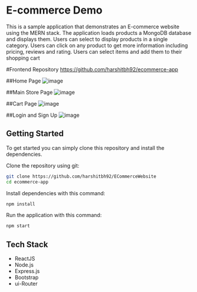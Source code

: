 # E-commerce Demo

This is a sample application that demonstrates an E-commerce website using the MERN stack. The application loads 
products a MongoDB database and displays them. Users can select to display products in a single category. Users can 
click on any product to get more information including pricing, reviews and rating. Users can select items and 
add them to their shopping cart

#Frontend Repository
https://github.com/harshitbh92/ecommerce-app

##Home Page
![image](https://github.com/harshitbh92/ECommerceWebsite/assets/96971543/b52c1c65-e28f-43c6-a486-17e02cb36b06)

##Main Store Page
![image](https://github.com/harshitbh92/ECommerceWebsite/assets/96971543/7736a392-1b76-428d-b81b-3db7aa08bebe)

##Cart Page
![image](https://github.com/harshitbh92/ECommerceWebsite/assets/96971543/1b16c5d3-f59e-4f05-9155-1a8307c470ae)

##Login and Sign Up
![image](https://github.com/harshitbh92/ECommerceWebsite/assets/96971543/6aafcab5-ab84-4f6e-a3cf-9d6cfa970f54)


## Getting Started
To get started  you can simply clone this repository and install the dependencies.

Clone the repository using git:

```bash
git clone https://github.com/harshitbh92/ECommerceWebsite
cd ecommerce-app
```

Install dependencies with this command:
```bash
npm install
```

Run the application with this command:
```bash
npm start
```

## Tech Stack
* ReactJS
* Node.js
* Express.js
* Bootstrap
* ui-Router
